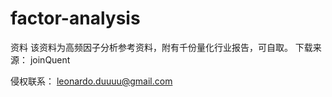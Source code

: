 # factor-analysis
资料
该资料为高频因子分析参考资料，附有千份量化行业报告，可自取。
下载来源： joinQuent

侵权联系： leonardo.duuuu@gmail.com
